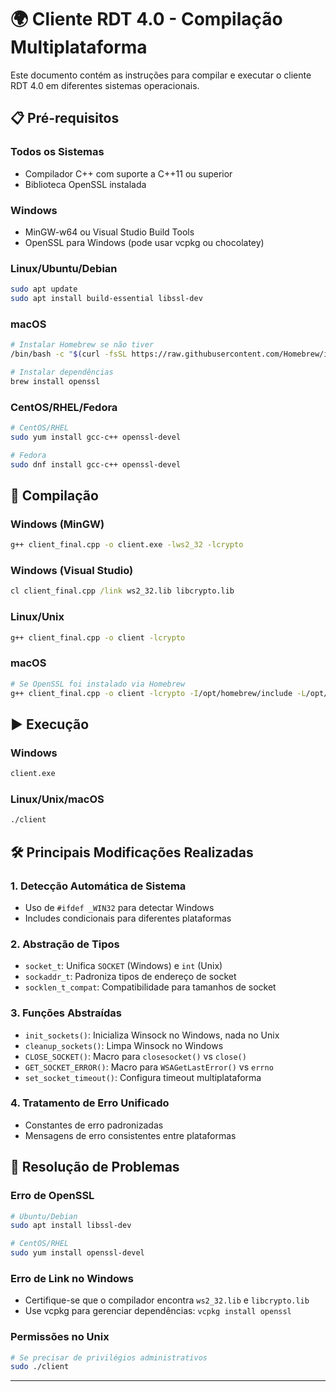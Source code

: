 # 🌍 Cliente RDT 4.0 - Compilação Multiplataforma

Este documento contém as instruções para compilar e executar o cliente RDT 4.0 em diferentes sistemas operacionais.

## 📋 Pré-requisitos

### Todos os Sistemas
- Compilador C++ com suporte a C++11 ou superior
- Biblioteca OpenSSL instalada

### Windows
- MinGW-w64 ou Visual Studio Build Tools
- OpenSSL para Windows (pode usar vcpkg ou chocolatey)

### Linux/Ubuntu/Debian
```bash
sudo apt update
sudo apt install build-essential libssl-dev
```

### macOS
```bash
# Instalar Homebrew se não tiver
/bin/bash -c "$(curl -fsSL https://raw.githubusercontent.com/Homebrew/install/HEAD/install.sh)"

# Instalar dependências
brew install openssl
```

### CentOS/RHEL/Fedora
```bash
# CentOS/RHEL
sudo yum install gcc-c++ openssl-devel

# Fedora
sudo dnf install gcc-c++ openssl-devel
```

## 🔨 Compilação

### Windows (MinGW)
```cmd
g++ client_final.cpp -o client.exe -lws2_32 -lcrypto
```

### Windows (Visual Studio)
```cmd
cl client_final.cpp /link ws2_32.lib libcrypto.lib
```

### Linux/Unix
```bash
g++ client_final.cpp -o client -lcrypto
```

### macOS
```bash
# Se OpenSSL foi instalado via Homebrew
g++ client_final.cpp -o client -lcrypto -I/opt/homebrew/include -L/opt/homebrew/lib
```

## ▶️ Execução

### Windows
```cmd
client.exe
```

### Linux/Unix/macOS
```bash
./client
```

## 🛠️ Principais Modificações Realizadas

### 1. Detecção Automática de Sistema
- Uso de `#ifdef _WIN32` para detectar Windows
- Includes condicionais para diferentes plataformas

### 2. Abstração de Tipos
- `socket_t`: Unifica `SOCKET` (Windows) e `int` (Unix)
- `sockaddr_t`: Padroniza tipos de endereço de socket
- `socklen_t_compat`: Compatibilidade para tamanhos de socket

### 3. Funções Abstraídas
- `init_sockets()`: Inicializa Winsock no Windows, nada no Unix
- `cleanup_sockets()`: Limpa Winsock no Windows
- `CLOSE_SOCKET()`: Macro para `closesocket()` vs `close()`
- `GET_SOCKET_ERROR()`: Macro para `WSAGetLastError()` vs `errno`
- `set_socket_timeout()`: Configura timeout multiplataforma

### 4. Tratamento de Erro Unificado
- Constantes de erro padronizadas
- Mensagens de erro consistentes entre plataformas



## 🐛 Resolução de Problemas

### Erro de OpenSSL
```bash
# Ubuntu/Debian
sudo apt install libssl-dev

# CentOS/RHEL
sudo yum install openssl-devel
```

### Erro de Link no Windows
- Certifique-se que o compilador encontra `ws2_32.lib` e `libcrypto.lib`
- Use vcpkg para gerenciar dependências: `vcpkg install openssl`

### Permissões no Unix
```bash
# Se precisar de privilégios administrativos
sudo ./client
```

---


